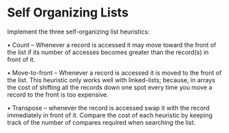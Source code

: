 # Self Organizing Lists
Implement the three self-organizing list heuristics:

•	Count – Whenever a record is accessed it may move toward the front of the list if its number of accesses becomes greater than the record(s) in front of it.

•	Move-to-front – Whenever a record is accessed it is moved to the front of the list.  This heuristic only works well with linked-lists; because, in arrays the cost of shifting all the records down one spot every time you move a record to the front is too expensive.

•	Transpose – whenever the record is accessed swap it with the record immediately in front of it.
Compare the cost of each heuristic by keeping track of the number of compares required when searching the list.
